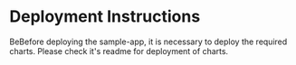 # Deployment Instructions

BeBefore deploying the sample-app, it is necessary to deploy the required charts. Please check it's readme for deployment of charts.